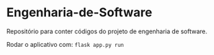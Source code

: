 # Engenharia-de-Software
Repositório para conter códigos do projeto de engenharia de software.

Rodar o aplicativo com:
`flask app.py run`
